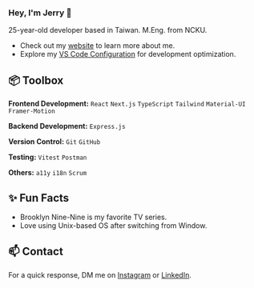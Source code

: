 ### Hey, I'm Jerry 👋

25-year-old developer based in Taiwan. M.Eng. from NCKU.

- Check out my [website](https://jerrytech.vercel.app/) to learn more about me.
- Explore my [VS Code Configuration](https://github.com/jerryhuangyu/vscode-settings) for development optimization.

## 📦 Toolbox

**Frontend Development:** `React` `Next.js` `TypeScript` `Tailwind` `Material-UI` `Framer-Motion` 

**Backend Development:** `Express.js` 

**Version Control:** `Git` `GitHub` 

**Testing:** `Vitest` `Postman` 

**Others:** `a11y` `i18n` `Scrum` 

## ✨ Fun Facts 

- Brooklyn Nine-Nine is my favorite TV series.
- Love using Unix-based OS after switching from Window.

## 📫 Contact

 For a quick response, DM me on [Instagram](https://www.instagram.com/codingyu/) or [LinkedIn](https://www.linkedin.com/in/jerryhuangyu/). 
 
